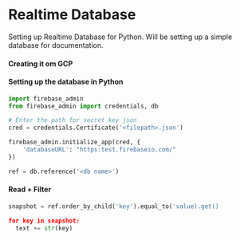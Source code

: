 # Realtime Database
Setting up Realtime Database for Python. Will be setting up a simple database for documentation. 


#### Creating it om GCP

#### Setting up the database in Python

```python
import firebase_admin
from firebase_admin import credentials, db

# Enter the path for secret key json
cred = credentials.Certificate('<filepath>.json') 

firebase_admin.initialize_app(cred, {
    'databaseURL': "https:test.firebaseio.com/"
})

ref = db.reference('<db name>')
````

#### Read + Filter

```python
snapshot = ref.order_by_child('key').equal_to('value).get()

for key in snapshot:
  text += str(key)
```
